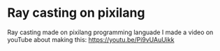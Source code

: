 # Ray casting on pixilang
Ray casting made on pixilang programming languade
I made a video on youTube about making this:
https://youtu.be/Pi9vUAuUikk